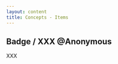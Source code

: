 ```yaml
---
layout: content
title: Concepts - Items
---
```


<div class="content-contents text-left" data-open="false" data-icon="&#xf068;,&#xf067;"><embed/></div>

## Badge / XXX @Anonymous

XXX

<div class="content-linebreak"></div>
<div class="content-image" data-url="docs/assets/images/plato.png" data-width="200px" data-label="Concept: Badge / XXX"></div>
<div class="content-linebreak"></div>


